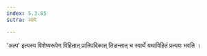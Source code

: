 ```yaml
---
index: 5.3.85
sutra: अल्पे

---
```

'अल्प' इत्यस्य विशेष्यरूपेण विहितात् प्रातिपदिकात् तिङन्तात् च स्वार्थे यथाविहितं प्रत्ययः भवति । 